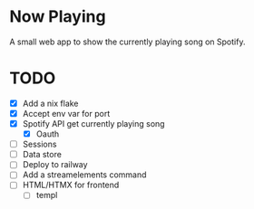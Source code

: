 # Now Playing
A small web app to show the currently playing song on Spotify.

# TODO
- [x] Add a nix flake
- [x] Accept env var for port
- [x] Spotify API get currently playing song
    - [x] Oauth
- [ ] Sessions
- [ ] Data store
- [ ] Deploy to railway
- [ ] Add a streamelements command
- [ ] HTML/HTMX for frontend
    - [ ] templ
